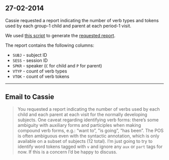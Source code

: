 ## 27-02-2014

Cassie requested a report indicating the number of verb types and tokens used by each group-1 child and parent at each period-1 visit.

We used [this script](query.py) to generate the [requested report](report.tsv).

The report contains the following columns:

* `SUBJ` - subject ID
* `SESS` - session ID
* `SPKR` - speaker (`C` for child and `P` for parent)
* `VTYP` - count of verb types
* `VTOK` - count of verb tokens

---

## Email to Cassie

> You requested a report indicating the number of verbs used by each
> child and each parent at each visit for the normally developing subjects.
> One caveat regarding identifying verb forms: there’s some ambiguity with 
> auxiliary forms and participles when making compound verb forms, e.g.: 
> “want to”, "is going”, “has been”.  The POS is often ambiguous even with 
> the syntactic annotation, which is only available on a subset of subjects 
> (12 total).  I’m just going to try to identify word tokens tagged with `v`
> and ignore any `aux` or `part` tags for now.  If this is a concern I’d be 
> happy to discuss.
